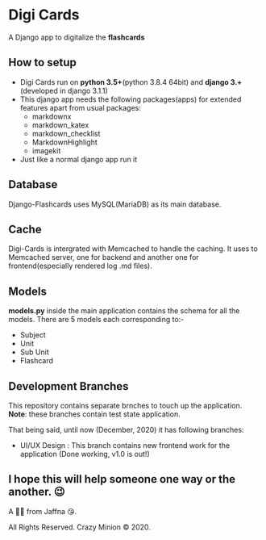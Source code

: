 # Digi Cards
A Django app to digitalize the **flashcards**

## How to setup
* Digi Cards run on **python 3.5+**(python 3.8.4 64bit) and **django 3.+**(developed in django 3.1.1) 
* This django app needs the following packages(apps) for extended features apart from usual packages:
  * markdownx
  * markdown_katex
  * markdown_checklist
  * MarkdownHighlight
  * imagekit
* Just like a normal django app run it

## Database
Django-Flashcards uses MySQL(MariaDB) as its main database.

## Cache
Digi-Cards is intergrated with Memcached to handle the caching. It uses to Memcached server, one for backend and another one for frontend(especially rendered log .md files).

## Models
**models.py** inside the main application contains the schema for all the models.
There are 5 models each corresponding to:-
  * Subject
  * Unit
  * Sub Unit
  * Flashcard

## Development Branches
This repository contains separate brnches to touch up the application.
**Note**: these branches contain test state application.

That being said, until now (December, 2020) it has following branches:
  * UI/UX Design : This branch contains new frontend work for the application (Done working, v1.0 is out!)
  
## I hope this will help someone one way or the another. 😉
A 🙋‍♂️ from Jaffna 😘. 

All Rights Reserved. Crazy Minion © 2020.
